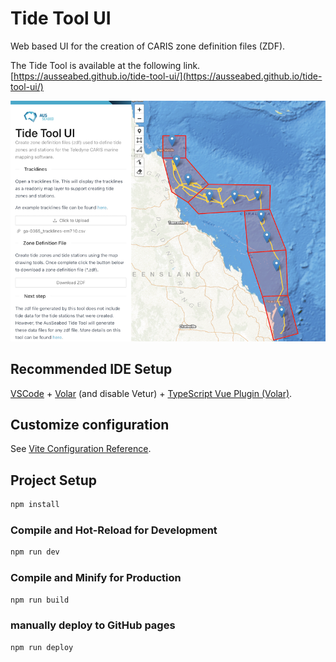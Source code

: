 # Tide Tool UI

Web based UI for the creation of CARIS zone definition files (ZDF).

The Tide Tool is available at the following link.
    [https://ausseabed.github.io/tide-tool-ui/](https://ausseabed.github.io/tide-tool-ui/)

![Tide Tool UI screenshot](docs/screenshot_01.png)


## Recommended IDE Setup

[VSCode](https://code.visualstudio.com/) + [Volar](https://marketplace.visualstudio.com/items?itemName=Vue.volar) (and disable Vetur) + [TypeScript Vue Plugin (Volar)](https://marketplace.visualstudio.com/items?itemName=Vue.vscode-typescript-vue-plugin).

## Customize configuration

See [Vite Configuration Reference](https://vitejs.dev/config/).

## Project Setup

```sh
npm install
```

### Compile and Hot-Reload for Development

```sh
npm run dev
```

### Compile and Minify for Production

```sh
npm run build
```

### manually deploy to GitHub pages

```sh
npm run deploy
```
